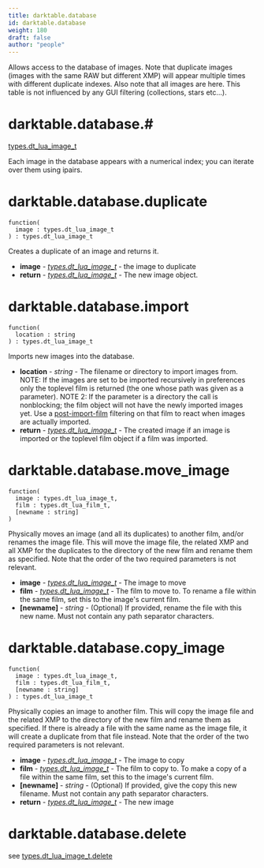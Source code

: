 ```yaml
---
title: darktable.database
id: darktable.database
weight: 180
draft: false
author: "people"
---
```


Allows access to the database of images. Note that duplicate images \(images with the
same RAW but different XMP\) will appear multiple times with different duplicate indexes.
Also note that all images are here. This table is not influenced by any GUI filtering \(collections, stars etc...\).

# darktable.database.#

[types.dt_lua_image_t](../../types/dt_lua_image_t)

Each image in the database appears with a numerical index; you can iterate over them using
ipairs.

# darktable.database.duplicate

```
function(
  image : types.dt_lua_image_t
) : types.dt_lua_image_t
```

Creates a duplicate of an image and returns it.

* **image** - _[types.dt_lua_image_t](../../types/dt_lua_image_t)_ - the image to duplicate
* **return** - _[types.dt_lua_image_t](../../types/dt_lua_image_t)_ - The new image object.

# darktable.database.import

```
function(
  location : string
) : types.dt_lua_image_t
```

Imports new images into the database.

* **location** - _string_ - The filename or directory to import images from. NOTE: If the images are set to be
imported recursively in preferences only the toplevel film is returned \(the one whose
path was given as a parameter\). NOTE 2: If the parameter is a directory the call is nonblocking; the film object will not have the newly imported images yet. Use a [post-import-film](..//../events/post-imort-film) filtering on that film to react when images are actually imported.
* **return** - _[types.dt_lua_image_t](../../types/dt_lua_image_t)_ - The created image if an image is imported or the toplevel film object if a film was
imported.

# darktable.database.move_image

```
function(
  image : types.dt_lua_image_t,
  film : types.dt_lua_film_t,
  [newname : string]
)
```

Physically moves an image \(and all its duplicates\) to another film, and/or renames the image file.
This will move the image file, the related XMP and all XMP for the duplicates to the directory of the new film and rename them as specified.
Note that the order of the two required parameters is not relevant.

* **image** - _[types.dt_lua_image_t](../../types/dt_lua_image_t)_ - The image to move
* **film** - _[types.dt_lua_image_t](../../types/dt_lua_image_t)_ - The film to move to. To rename a file within the same film, set this to the image's
current film.
* **\[newname\]** - _string_ - \(Optional\) If provided, rename the file with this new name. Must not contain any path
separator characters.

# darktable.database.copy_image

```
function(
  image : types.dt_lua_image_t,
  film : types.dt_lua_film_t,
  [newname : string]
) : types.dt_lua_image_t
```

Physically copies an image to another film.
This will copy the image file and the related XMP to the directory of the new film and
rename them as specified.
If there is already a file with the same name as the image file, it will create a duplicate
from that file instead.
Note that the order of the two required parameters is not relevant.

* **image** - _[types.dt_lua_image_t](../../types/dt_lua_image_t)_ - The image to copy
* **film** - _[types.dt_lua_image_t](../../types/dt_lua_image_t)_ - The film to copy to. To make a copy of a file within the same film, set this to the image's
current film.
* **\[newname\]** - _string_ - \(Optional\) If provided, give the copy this new filename. Must not contain any path separator characters.
* **return** - _[types.dt_lua_image_t](../../types/dt_lua_image_t)_ - The new image

# darktable.database.delete
see [types.dt_lua_image_t.delete](../../types/dt_lua_image_t.delete)
